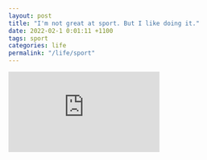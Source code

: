 ```yaml
---
layout: post
title: "I'm not great at sport. But I like doing it."
date: 2022-02-1 0:01:11 +1100
tags: sport
categories: life
permalink: "/life/sport"
---
```


<iframe height='160' width='300' frameborder='0' allowtransparency='true' scrolling='no'
        src='https://www.strava.com/athletes/67391920/activity-summary/8ce40c78446bd39471c3b6b51a4fd1fb3512d815'></iframe>